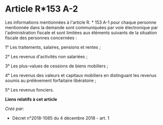 # Article R*153 A-2

Les informations mentionnées à l'article R. * 153 A-1 pour chaque personne mentionnée dans la demande sont communiquées par
voie électronique par l'administration fiscale et sont limitées aux éléments suivants de la situation fiscale des personnes
concernées :

1° Les traitements, salaires, pensions et rentes ;

2° Les revenus d'activités non salariées ;

3° Les plus-values de cessions de biens mobiliers ;

4° Les revenus des valeurs et capitaux mobiliers en distinguant les revenus soumis au prélèvement forfaitaire libératoire ;

5° Les revenus fonciers.

**Liens relatifs à cet article**

_Créé par_:

  - Décret n°2018-1085 du 4 décembre 2018 - art. 1
